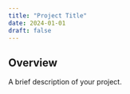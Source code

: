 ```yaml
---
title: "Project Title"
date: 2024-01-01
draft: false
---
```


## Overview

A brief description of your project.

<!-- Embed your Plotly plot snippet here -->
<div id="plotDiv"></div>
<script src="https://cdn.plot.ly/plotly-latest.min.js"></script>
<script>
  var data = [{
    x: [1, 2, 3, 4],
    y: [10, 15, 13, 17],
    z: [5, 6, 7, 8],
    mode: 'markers',
    marker: {
      size: 8,
      color: [0, 1, 2, 3],
      colorscale: 'Viridis'
    },
    type: 'scatter3d'
  }];
  var layout = {
    title: 'Interactive 3D Plot',
    margin: {l: 0, r: 0, b: 0, t: 40}
  };
  Plotly.newPlot('plotDiv', data, layout);
</script>
